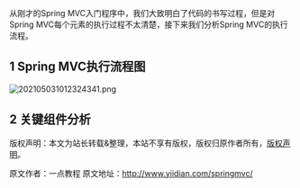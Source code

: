 


从刚才的Spring MVC入门程序中，我们大致明白了代码的书写过程，但是对Spring MVC每个元素的执行过程不太清楚，接下来我们分析Spring MVC的执行流程。

## 1 Spring MVC执行流程图

![202105031012324341.png](https://gitee.com/hezhiyuan007/java-study/raw/master/images/SpringMVC/8d513d8c-63f3-429d-bdb6-37c23a1ac30d.png)

## 2 关键组件分析

版权声明：本文为站长转载&整理，本站不享有版权，版权归原作者所有，[版权声明](https://gitee.com/hezhiyuan007/java-notes/raw/master/disclaimer.md)。




原文作者：一点教程 原文地址：http://www.yiidian.com/springmvc/